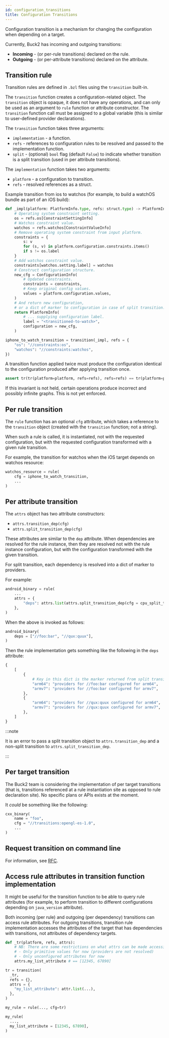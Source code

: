 ```yaml
---
id: configuration_transitions
title: Configuration Transitions
---
```


Configuration transition is a mechanism for changing the configuration when
depending on a target.

Currently, Buck2 has incoming and outgoing transitions:

- **Incoming** - (or per-rule transitions) declared on the rule.
- **Outgoing** - (or per-attribute transitions) declared on the attribute.

## Transition rule

Transition rules are defined in `.bzl` files using the `transition` built-in.

The `transition` function creates a configuration-related object. The
`transition` object is opaque, it does not have any operations, and can only be
used as an argument to `rule` function or attribute constructor. The
`transition` function call must be assigned to a global variable (this is
similar to user-defined provider declarations).

The `transition` function takes three arguments:

- `implementation` - a function.
- `refs` - references to configuration rules to be resolved and passed to the
  implementation function.
- `split` - (optional) `bool` flag (default `False`) to indicate whether
  transition is a split transition (used in per attribute transitions).

The `implementation` function takes two arguments:

- `platform` - a configuration to transition.
- `refs` - resolved references as a struct.

Example transition from ios to watchos (for example, to build a watchOS bundle
as part of an iOS build):

```python
def _impl(platform: PlatformInfo.type, refs: struct.type) -> PlatformInfo.type:
    # Operating system constraint setting.
    os = refs.os[ConstraintSettingInfo]
    # Watchos constraint value.
    watchos = refs.watchos[ConstraintValueInfo]
    # Remove operating system constraint from input platform.
    constraints = {
        s: v
        for (s, v) in platform.configuration.constraints.items()
        if s != os.label
    }
    # Add watchos constraint value.
    constraints[watchos.setting.label] = watchos
    # Construct configuration structure.
    new_cfg = ConfigurationInfo(
        # Updated constraints.
        constraints = constraints,
        # Keep original config values.
        values = platform.configuration.values,
    )
    # And return new configuration,
    # or a dict of marker to configuration in case of split transition.
    return PlatformInfo(
        # ... supplying configuration label.
        label = "<transitioned-to-watch>",
        configuration = new_cfg,
    )

iphone_to_watch_transition = transition(_impl, refs = {
    "os": "//constraints:os",
    "watchos": "//constraints:watchos",
})
```

A transition function applied twice must produce the configuration identical to
the configuration produced after applying transition once.

```python
assert tr(tr(platform=platform, refs=refs), refs=refs) == tr(platform=platform, refs=refs)
```

If this invariant is not held, certain operations produce incorrect and possibly
infinite graphs. This is not yet enforced.

## Per rule transition

The `rule` function has an optional `cfg` attribute, which takes a reference to
the `transition` object (created with the `transition` function; not a string).

When such a rule is called, it is instantiated, not with the requested
configuration, but with the requested configuration transformed with a given
rule transition.

For example, the transition for watchos when the iOS target depends on watchos
resource:

```python
watchos_resource = rule(
    cfg = iphone_to_watch_transition,
    ...
)
```

## Per attribute transition

The `attrs` object has two attribute constructors:

- `attrs.transition_dep(cfg)`
- `attrs.split_transition_dep(cfg)`

These attributes are similar to the `dep` attribute. When dependencies are
resolved for the rule instance, then they are resolved not with the rule
instance configuration, but with the configuration transformed with the given
transition.

For split transition, each dependency is resolved into a dict of marker to
providers.

For example:

```python
android_binary = rule(
    ...
    attrs = {
        "deps": attrs.list(attrs.split_transition_dep(cfg = cpu_split_transition), default = []),
    },
)
```

When the above is invoked as follows:

```python
android_binary(
    deps = ["//foo:bar", "//qux:quux"],
)
```

Then the rule implementation gets something like the following in the `deps`
attribute:

```python
{
    [
        {
            # Key in this dict is the marker returned from split transition impl function.
            "arm64": "providers for //foo:bar configured for arm64",
            "armv7": "providers for //foo:bar configured for armv7",
        },
        {
            "arm64": "providers for //qux:quux configured for arm64",
            "armv7": "providers for //qux:quux configured for armv7",
        },
    ]
}
```

:::note

It is an error to pass a split transition object to `attrs.transition_dep` and a
non-split transition to `attrs.split_transition_dep`.

:::

## Per target transition

The Buck2 team is considering the implementation of per target transitions (that
is, transitions referenced at a rule instantiation site as opposed to rule
declaration site). No specific plans or APIs exists at the moment.

It _could_ be something like the following:

```python
cxx_binary(
    name = "foo",
    cfg = "//transitions:opengl-es-1.0",
    ...
)
```

## Request transition on command line

For information, see [RFC](../rfcs/drafts/configuration-at-syntax.md).

## Access rule attributes in transition function implementation

It might be useful for the transition function to be able to query rule
attributes (for example, to perform transition to different configurations
depending on `java_version` attribute).

Both incoming (per rule) and outgoing (per dependency) transitions can access
rule attributes. For outgoing transitions, transition rule implementation
accesses the attributes of the target that has dependencies with transitions,
not attributes of dependency targets.

```python
def _tr(platform, refs, attrs):
    # NB: There are some restrictions on what attrs can be made accessible:
    # - Only primitive values for now (providers are not resolved)
    # - Only unconfigured attributes for now
    attrs.my_list_attribute # == [12345, 67890]

tr = transition(
  _tr,
  refs = {},
  attrs = {
    "my_list_attribute": attr.list(...),
  },
)

my_rule = rule(..., cfg=tr)

my_rule(
  ...,
  my_list_attribute = [12345, 67890],
)
```
